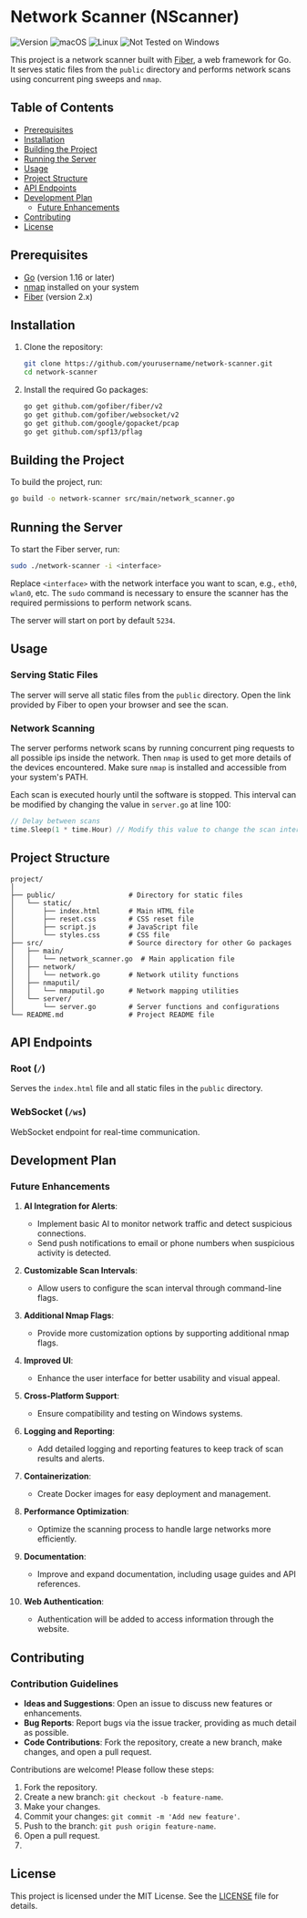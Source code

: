 
# Network Scanner (NScanner)
![Version](https://img.shields.io/badge/version-0.1-blue)
![macOS](https://img.shields.io/badge/Tested%20on-macOS-blue?logo=apple)
![Linux](https://img.shields.io/badge/Tested%20on-Linux-blue?logo=linux)
![Not Tested on Windows](https://img.shields.io/badge/tested%20on-Windows-FFD700?logo=windows&label=Not%20Tested)


This project is a network scanner built with [Fiber](https://gofiber.io/), a web framework for 
Go. It serves static files from the `public` directory and performs network scans using 
concurrent ping sweeps and `nmap`.

## Table of Contents

- [Prerequisites](#prerequisites)
- [Installation](#installation)
- [Building the Project](#building-the-project)
- [Running the Server](#running-the-server)
- [Usage](#usage)
- [Project Structure](#project-structure)
- [API Endpoints](#api-endpoints)
- [Development Plan](#development-plan)
  - [Future Enhancements](#future-enhancements)
- [Contributing](#contributing)
- [License](#license)

## Prerequisites

- [Go](https://golang.org/doc/install) (version 1.16 or later)
- [nmap](https://nmap.org/download.html) installed on your system
- [Fiber](https://gofiber.io/) (version 2.x)

## Installation

1. Clone the repository:
    ```sh
    git clone https://github.com/yourusername/network-scanner.git
    cd network-scanner
    ```

2. Install the required Go packages:
    ```sh
    go get github.com/gofiber/fiber/v2
    go get github.com/gofiber/websocket/v2
    go get github.com/google/gopacket/pcap
    go get github.com/spf13/pflag
    ```

## Building the Project

To build the project, run:

```sh
go build -o network-scanner src/main/network_scanner.go
```

## Running the Server

To start the Fiber server, run:

```sh
sudo ./network-scanner -i <interface>
```

Replace `<interface>` with the network interface you want to scan, e.g., `eth0`, `wlan0`, etc. The `sudo` command is necessary to ensure the scanner has the required permissions to perform network scans.

The server will start on port by default `5234`.

## Usage

### Serving Static Files

The server will serve all static files from the `public` directory. Open the link provided by 
Fiber to open your browser and see the scan.

### Network Scanning

The server performs network scans by running concurrent ping requests to all possible ips inside 
the network. Then `nmap` is used to get more details of the devices encountered. Make sure 
`nmap` is 
installed 
and accessible from your system's PATH.

Each scan is executed hourly until the software is stopped. This interval can be modified by changing the value in `server.go` at line 100:
```go
// Delay between scans
time.Sleep(1 * time.Hour) // Modify this value to change the scan interval
```

## Project Structure

```
project/
│
├── public/                  # Directory for static files
│   └── static/
│       ├── index.html       # Main HTML file
│       ├── reset.css        # CSS reset file
│       ├── script.js        # JavaScript file
│       └── styles.css       # CSS file
├── src/                     # Source directory for other Go packages
│   ├── main/
│   │   └── network_scanner.go  # Main application file
│   ├── network/
│   │   └── network.go       # Network utility functions
│   ├── nmaputil/
│   │   └── nmaputil.go      # Network mapping utilities
│   └── server/
│       └── server.go        # Server functions and configurations
└── README.md                # Project README file
```


## API Endpoints

### Root (`/`)

Serves the `index.html` file and all static files in the `public` directory.

### WebSocket (`/ws`)

WebSocket endpoint for real-time communication.

## Development Plan

### Future Enhancements

1. **AI Integration for Alerts**:
    - Implement basic AI to monitor network traffic and detect suspicious connections.
    - Send push notifications to email or phone numbers when suspicious activity is detected.

2. **Customizable Scan Intervals**:
    - Allow users to configure the scan interval through command-line flags.

3. **Additional Nmap Flags**:
    - Provide more customization options by supporting additional nmap flags.

4. **Improved UI**:
    - Enhance the user interface for better usability and visual appeal.

5. **Cross-Platform Support**:
    - Ensure compatibility and testing on Windows systems.

6. **Logging and Reporting**:
    - Add detailed logging and reporting features to keep track of scan results and alerts.

7. **Containerization**:
    - Create Docker images for easy deployment and management.

8. **Performance Optimization**:
    - Optimize the scanning process to handle large networks more efficiently.

9. **Documentation**:
    - Improve and expand documentation, including usage guides and API references.

10. **Web Authentication**:
    - Authentication will be added to access information through the website.

## Contributing

### Contribution Guidelines
- **Ideas and Suggestions**: Open an issue to discuss new features or enhancements.
- **Bug Reports**: Report bugs via the issue tracker, providing as much detail as possible.
- **Code Contributions**: Fork the repository, create a new branch, make changes, and open a pull request.

Contributions are welcome! Please follow these steps:

1. Fork the repository.
2. Create a new branch: `git checkout -b feature-name`.
3. Make your changes.
4. Commit your changes: `git commit -m 'Add new feature'`.
5. Push to the branch: `git push origin feature-name`.
6. Open a pull request.
7. 

## License

This project is licensed under the MIT License. See the [LICENSE](LICENSE) file for details.